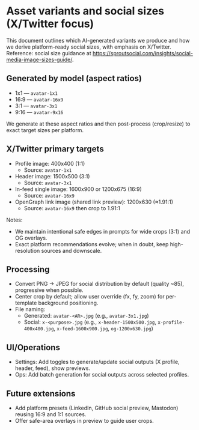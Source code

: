 # Asset variants and social sizes (X/Twitter focus)

This document outlines which AI-generated variants we produce and how we derive platform-ready
social sizes, with emphasis on X/Twitter. Reference: social size guidance at
https://sproutsocial.com/insights/social-media-image-sizes-guide/.

## Generated by model (aspect ratios)

- 1x1 — `avatar-1x1`
- 16:9 — `avatar-16x9`
- 3:1 — `avatar-3x1`
- 9:16 — `avatar-9x16`

We generate at these aspect ratios and then post-process (crop/resize) to exact target sizes per
platform.

## X/Twitter primary targets

- Profile image: 400x400 (1:1)
  - Source: `avatar-1x1`
- Header image: 1500x500 (3:1)
  - Source: `avatar-3x1`
- In-feed single image: 1600x900 or 1200x675 (16:9)
  - Source: `avatar-16x9`
- OpenGraph link image (shared link preview): 1200x630 (≈1.91:1)
  - Source: `avatar-16x9` then crop to 1.91:1

Notes:

- We maintain intentional safe edges in prompts for wide crops (3:1) and OG overlays.
- Exact platform recommendations evolve; when in doubt, keep high-resolution sources and downscale.

## Processing

- Convert PNG → JPEG for social distribution by default (quality ~85), progressive when possible.
- Center crop by default; allow user override (fx, fy, zoom) for per-template background
  positioning.
- File naming:
  - Generated: `avatar-<AR>.jpg` (e.g., `avatar-3x1.jpg`)
  - Social: `x-<purpose>.jpg` (e.g., `x-header-1500x500.jpg`, `x-profile-400x400.jpg`,
    `x-feed-1600x900.jpg`, `og-1200x630.jpg`)

## UI/Operations

- Settings: Add toggles to generate/update social outputs (X profile, header, feed), show previews.
- Ops: Add batch generation for social outputs across selected profiles.

## Future extensions

- Add platform presets (LinkedIn, GitHub social preview, Mastodon) reusing 16:9 and 1:1 sources.
- Offer safe-area overlays in preview to guide user crops.
